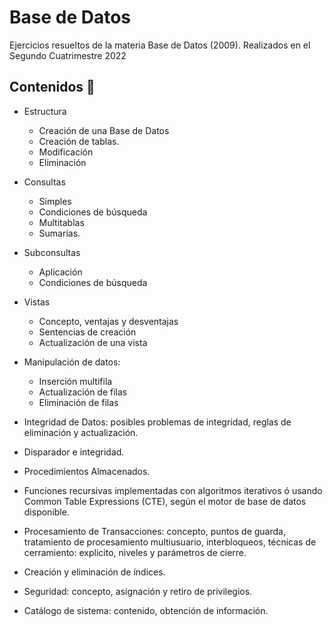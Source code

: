 # Base de Datos
Ejercicios resueltos de la materia Base de Datos (2009). Realizados en el Segundo Cuatrimestre 2022

## Contenidos :open_book:
* Estructura
  * Creación de una Base de Datos
  * Creación de tablas.
  * Modificación
  * Eliminación

* Consultas 
  * Simples
  * Condiciones de búsqueda
  * Multitablas
  * Sumarias.

* Subconsultas
  * Aplicación
  * Condiciones de búsqueda

* Vistas
  * Concepto, ventajas y desventajas
  * Sentencias de creación
  * Actualización de una vista

* Manipulación de datos:
  * Inserción multifila
  * Actualización de filas
  * Eliminación de filas

* Integridad de Datos: posibles problemas de integridad, reglas de eliminación y actualización.
* Disparador e integridad.
* Procedimientos Almacenados.
* Funciones recursivas implementadas con algoritmos iterativos ó usando Common Table Expressions (CTE), según el motor de base de datos disponible.
* Procesamiento de Transacciones: concepto, puntos de guarda, tratamiento de procesamiento multiusuario, interbloqueos, técnicas de cerramiento: explícito, niveles y parámetros de cierre.
* Creación y eliminación de índices.
* Seguridad: concepto, asignación y retiro de privilegios.
* Catálogo de sistema: contenido, obtención de información. 
